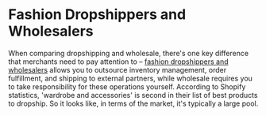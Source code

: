 # Fashion Dropshippers and Wholesalers
When comparing dropshipping and wholesale, there's one key difference that merchants need to pay attention to – [fashion dropshippers and wholesalers](https://wifihustlin.com/best-clothing-dropshipping-suppliers/) allows you to outsource inventory management, order fulfillment, and shipping to external partners, while wholesale requires you to take responsibility for these operations yourself. According to Shopify statistics, 'wardrobe and accessories' is second in their list of best products to dropship. So it looks like, in terms of the market, it's typically a large pool.
